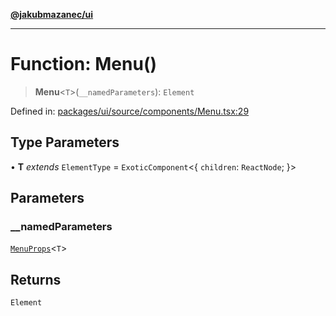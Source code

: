 [**@jakubmazanec/ui**](../README.md)

---

# Function: Menu()

> **Menu**\<`T`\>(`__namedParameters`): `Element`

Defined in:
[packages/ui/source/components/Menu.tsx:29](https://github.com/jakubmazanec/tools/blob/40ba1fb8bbde716fbe797d7886fffe14521e098a/packages/ui/source/components/Menu.tsx#L29)

## Type Parameters

• **T** _extends_ `ElementType` = `ExoticComponent`\<\{ `children`: `ReactNode`; \}\>

## Parameters

### \_\_namedParameters

[`MenuProps`](../type-aliases/MenuProps.md)\<`T`\>

## Returns

`Element`

